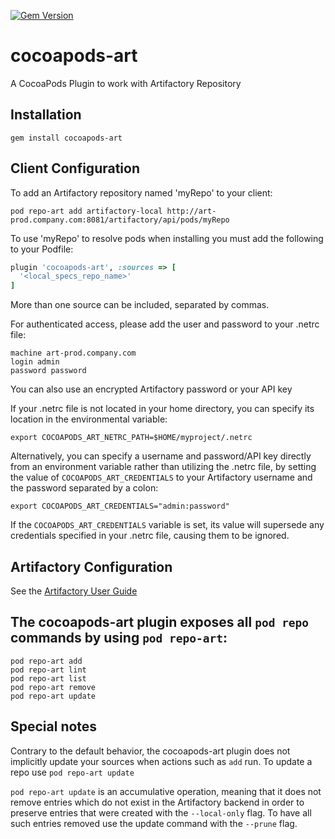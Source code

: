 [![Gem Version](https://badge.fury.io/rb/cocoapods-art.svg)](https://badge.fury.io/rb/cocoapods-art)

# cocoapods-art
A CocoaPods Plugin to work with Artifactory Repository

## Installation
`gem install cocoapods-art`

## Client Configuration
To add an Artifactory repository named 'myRepo' to your client:
```
pod repo-art add artifactory-local http://art-prod.company.com:8081/artifactory/api/pods/myRepo
```

To use 'myRepo' to resolve pods when installing you must add the following to your Podfile:
```ruby
plugin 'cocoapods-art', :sources => [
  '<local_specs_repo_name>'    
] 
```
More than one source can be included, separated by commas.

For authenticated access, please add the user and password to your .netrc file:
```
machine art-prod.company.com
login admin
password password
```
You can also use an encrypted Artifactory password or your API key

If your .netrc file is not located in your home directory, you can specify its location in the environmental variable:
```
export COCOAPODS_ART_NETRC_PATH=$HOME/myproject/.netrc
```

Alternatively, you can specify a username and password/API key directly from an environment variable rather than utilizing the .netrc file, by setting the value of `COCOAPODS_ART_CREDENTIALS` to your Artifactory username and the password separated by a colon:

```
export COCOAPODS_ART_CREDENTIALS="admin:password"
````

If the `COCOAPODS_ART_CREDENTIALS` variable is set, its value will supersede any credentials specified in your .netrc file, causing them to be ignored.

## Artifactory Configuration
See the [Artifactory User Guide](https://www.jfrog.com/confluence/display/RTF/CocoaPods+Repositories)

## The cocoapods-art plugin exposes all `pod repo` commands  by using `pod repo-art`:
```
pod repo-art add
pod repo-art lint
pod repo-art list
pod repo-art remove
pod repo-art update
```
## Special notes
Contrary to the default behavior, the cocoapods-art plugin does not implicitly update your sources when actions such as `add` run. 
To update a repo use  `pod repo-art update`

`pod repo-art update` is an accumulative operation, meaning that it does not remove entries which do not exist in the Artifactory backend in order to preserve entries that were created with the `--local-only` flag. To have all such entries removed use the update command with the `--prune` flag.
